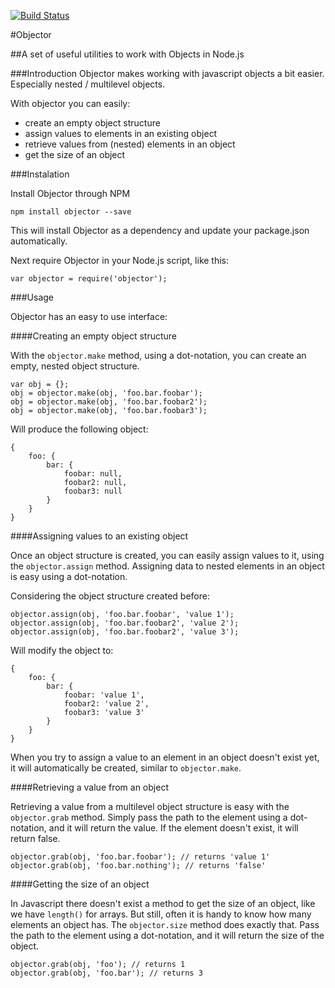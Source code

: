[![Build Status](https://travis-ci.org/michielvandergeest/node-objector.svg?branch=master)](https://travis-ci.org/michielvandergeest/node-objector)

#Objector

##A set of useful utilities to work with Objects in Node.js

###Introduction
Objector makes working with javascript objects a bit easier. Especially nested / multilevel objects.

With objector you can easily:

- create an empty object structure
- assign values to elements in an existing object
- retrieve values from (nested) elements in an object
- get the size of an object

###Instalation

Install Objector through NPM

```
npm install objector --save
```

This will install Objector as a dependency and update your package.json automatically.

Next require Objector in your Node.js script, like this:

```
var objector = require('objector');
```

###Usage

Objector has an easy to use interface:

####Creating an empty object structure

With the ```objector.make``` method, using a dot-notation, you can create an empty, nested object structure.

```
var obj = {};
obj = objector.make(obj, 'foo.bar.foobar');
obj = objector.make(obj, 'foo.bar.foobar2');
obj = objector.make(obj, 'foo.bar.foobar3');
```

Will produce the following object:

```
{
	foo: {
		bar: {
			foobar: null,
			foobar2: null,
			foobar3: null
		}
	}
}
```

####Assigning values to an existing object

Once an object structure is created, you can easily assign values to it, using the ```objector.assign``` method. Assigning data to nested elements in an object is easy using a dot-notation.

Considering the object structure created before:

```
objector.assign(obj, 'foo.bar.foobar', 'value 1');
objector.assign(obj, 'foo.bar.foobar2', 'value 2');
objector.assign(obj, 'foo.bar.foobar2', 'value 3');
```

Will modify the object to:

```
{
	foo: {
		bar: {
			foobar: 'value 1',
			foobar2: 'value 2',
			foobar3: 'value 3'
		}
	}
}
```

When you try to assign a value to an element in an object doesn't exist yet, it will automatically be created, similar to ```objector.make```.

####Retrieving a value from an object

Retrieving a value from a multilevel object structure is easy with the ```objector.grab``` method. Simply pass the path to the element using a dot-notation, and it will return the value. If the element doesn't exist, it will return false.

```
objector.grab(obj, 'foo.bar.foobar'); // returns 'value 1'
objector.grab(obj, 'foo.bar.nothing'); // returns 'false'
```

####Getting the size of an object

In Javascript there doesn't exist a method to get the size of an object, like we have ```length()``` for arrays. But still, often it is handy to know how many elements an object has. The ```objector.size``` method does exactly that. Pass the path to the element using a dot-notation, and it will return the size of the object.

```
objector.grab(obj, 'foo'); // returns 1
objector.grab(obj, 'foo.bar'); // returns 3
```

